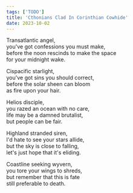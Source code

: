 ```yaml
---
tags: ['TODO']
title: 'Cthonians Clad In Corinthian Cowhide'
date: 2023-10-02
---
```


Transatlantic angel,  
you've got confessions you must make,  
before the noon rescinds to make the space  
for your midnight wake.

Cispacific starlight,  
you've got sins you should correct,  
before the solar sheen can bloom  
as fire upon your hair.

Helios disciple,  
you razed an ocean with no care,  
life may be a damned brutalist,  
but people can be fair.

Highland stranded siren,  
I'd hate to see your stars allide,  
but the sky is close to falling,  
let's just hope that it's eliding.

Coastline seeking wyvern,  
you tore your wings to shreds,  
but remember that this is fate  
still preferable to death.
